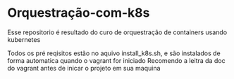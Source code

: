 # Orquestração-com-k8s
Esse repositorio é resultado do curo de orquestração de containers usando kubernetes

Todos os pré reqisitos estão no aquivo install_k8s.sh, e são instalados de forma automatica quando o vagrant for iniciado
Recomendo a leitra da doc do vagrant antes de inicar o projeto em sua maquina

